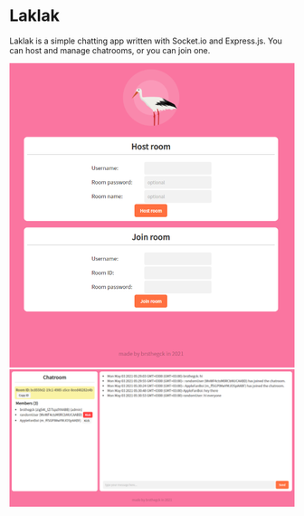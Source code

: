# Laklak
Laklak is a simple chatting app written with Socket.io and Express.js. You can host and manage chatrooms, or you can join one.

![screenshot1](sc1.png)
![screenshot2](sc2.png)